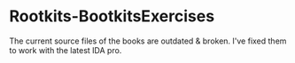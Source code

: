 # Rootkits-BootkitsExercises
The current source files of the books are outdated & broken. I've fixed them to work with the latest IDA pro.
